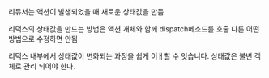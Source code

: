 리듀서는 액션이 발생되었을 때 
새로운 상태값을 만듬

리덕스의 상태값을 만드는 방법은 액션 개체와 함께 dispatch메소드를 호출
다른 어떤방법으로 수정하면 안됨

리덕스 내부에서 
상태값이 변화되는 과정을 쉽게 이ㅐ할 수 잇습니다.
상태값은 불변 객체로 관리 되어야 한다.